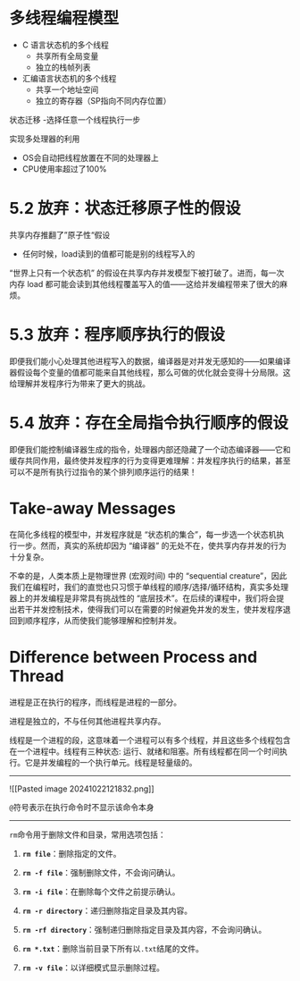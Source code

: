 # 多线程编程模型
- C 语言状态机的多个线程
	- 共享所有全局变量
	- 独立的栈帧列表
- 汇编语言状态机的多个线程
	- 共享一个地址空间
	- 独立的寄存器（SP指向不同内存位置）

状态迁移
	-选择任意一个线程执行一步

实现多处理器的利用
- OS会自动把线程放置在不同的处理器上
- CPU使用率超过了100%

# 5.2 放弃：状态迁移原子性的假设
共享内存推翻了”原子性“假设
- 任何时候，load读到的值都可能是别的线程写入的

“世界上只有一个状态机” 的假设在共享内存并发模型下被打破了。进而，每一次内存 load 都可能会读到其他线程覆盖写入的值——这给并发编程带来了很大的麻烦。

# 5.3 放弃：程序顺序执行的假设
即便我们能小心处理其他进程写入的数据，编译器是对并发无感知的——如果编译器假设每个变量的值都可能来自其他线程，那么可做的优化就会变得十分局限。这给理解并发程序行为带来了更大的挑战。

# 5.4 放弃：存在全局指令执行顺序的假设
即便我们能控制编译器生成的指令，处理器内部还隐藏了一个动态编译器——它和缓存共同作用，最终使并发程序的行为变得更难理解：并发程序执行的结果，甚至可以不是所有执行过指令的某个排列顺序运行的结果！

# Take-away Messages

在简化多线程的模型中，并发程序就是 “状态机的集合”，每一步选一个状态机执行一步。然而，真实的系统却因为 “编译器” 的无处不在，使共享内存并发的行为十分复杂。

不幸的是，人类本质上是物理世界 (宏观时间) 中的 “sequential creature”，因此我们在编程时，我们的直觉也只习惯于单线程的顺序/选择/循环结构，真实多处理器上的并发编程是非常具有挑战性的 “底层技术”。在后续的课程中，我们将会提出若干并发控制技术，使得我们可以在需要的时候避免并发的发生，使并发程序退回到顺序程序，从而使我们能够理解和控制并发。


# Difference between Process and Thread
进程是正在执行的程序，而线程是进程的一部分。

进程是独立的，不与任何其他进程共享内存。

线程是一个进程的段，这意味着一个进程可以有多个线程，并且这些多个线程包含在一个进程中。线程有三种状态: 运行、就绪和阻塞。所有线程都在同一个时间执行。它是并发编程的一个执行单元。线程是轻量级的。

---

![[Pasted image 20241022121832.png]]

`@`符号表示在执行命令时不显示该命令本身


---
`rm`命令用于删除文件和目录，常用选项包括：

1. **`rm file`**：删除指定的文件。

2. **`rm -f file`**：强制删除文件，不会询问确认。

3. **`rm -i file`**：在删除每个文件之前提示确认。

4. **`rm -r directory`**：递归删除指定目录及其内容。

5. **`rm -rf directory`**：强制递归删除指定目录及其内容，不会询问确认。

6. **`rm *.txt`**：删除当前目录下所有以`.txt`结尾的文件。

7. **`rm -v file`**：以详细模式显示删除过程。


